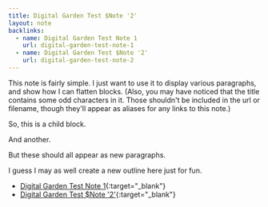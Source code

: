 ```yaml
---
title: Digital Garden Test $Note '2'
layout: note
backlinks:
  - name: Digital Garden Test Note 1
    url: digital-garden-test-note-1
  - name: Digital Garden Test $Note '2'
    url: digital-garden-test-note-2
---
```




This note is fairly simple. I just want to use it to display various paragraphs, and show how I can flatten blocks. (Also, you may have noticed that the title contains some odd characters in it. Those shouldn't be included in the url or filename, though they'll appear as aliases for any links to this note.)

So, this is a child block. 

And another. 

But these should all appear as new paragraphs.

I guess I may as well create a new outline here just for fun.

- [Digital Garden Test Note 1](digital-garden-test-note-1){:target="_blank"}
- [Digital Garden Test $Note '2'](digital-garden-test-note-2){:target="_blank"}


